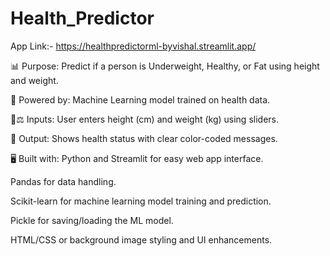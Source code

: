 # Health_Predictor
App Link:- https://healthpredictorml-byvishal.streamlit.app/

📊 Purpose: Predict if a person is Underweight, Healthy, or Fat using height and weight.

🧠 Powered by: Machine Learning model trained on health data.

📏⚖️ Inputs: User enters height (cm) and weight (kg) using sliders.

🔮 Output: Shows health status with clear color-coded messages.

🖥️ Built with:
Python and Streamlit for easy web app interface.

Pandas for data handling.

Scikit-learn for machine learning model training and prediction.

Pickle for saving/loading the ML model.

HTML/CSS or background image styling and UI enhancements.
